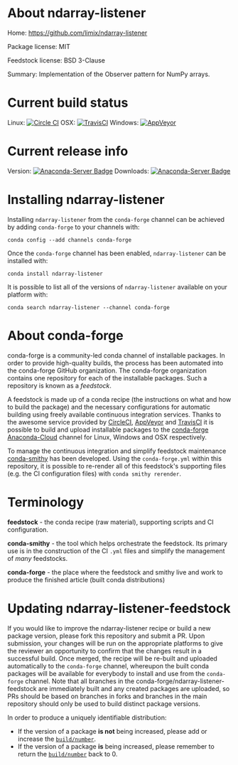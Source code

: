 About ndarray-listener
======================

Home: https://github.com/limix/ndarray-listener

Package license: MIT

Feedstock license: BSD 3-Clause

Summary: Implementation of the Observer pattern for NumPy arrays.



Current build status
====================

Linux: [![Circle CI](https://circleci.com/gh/conda-forge/ndarray_listener-feedstock.svg?style=shield)](https://circleci.com/gh/conda-forge/ndarray_listener-feedstock)
OSX: [![TravisCI](https://travis-ci.org/conda-forge/ndarray_listener-feedstock.svg?branch=master)](https://travis-ci.org/conda-forge/ndarray_listener-feedstock)
Windows: [![AppVeyor](https://ci.appveyor.com/api/projects/status/github/conda-forge/ndarray_listener-feedstock?svg=True)](https://ci.appveyor.com/project/conda-forge/ndarray-listener-feedstock/branch/master)

Current release info
====================
Version: [![Anaconda-Server Badge](https://anaconda.org/conda-forge/ndarray-listener/badges/version.svg)](https://anaconda.org/conda-forge/ndarray-listener)
Downloads: [![Anaconda-Server Badge](https://anaconda.org/conda-forge/ndarray-listener/badges/downloads.svg)](https://anaconda.org/conda-forge/ndarray-listener)

Installing ndarray-listener
===========================

Installing `ndarray-listener` from the `conda-forge` channel can be achieved by adding `conda-forge` to your channels with:

```
conda config --add channels conda-forge
```

Once the `conda-forge` channel has been enabled, `ndarray-listener` can be installed with:

```
conda install ndarray-listener
```

It is possible to list all of the versions of `ndarray-listener` available on your platform with:

```
conda search ndarray-listener --channel conda-forge
```


About conda-forge
=================

conda-forge is a community-led conda channel of installable packages.
In order to provide high-quality builds, the process has been automated into the
conda-forge GitHub organization. The conda-forge organization contains one repository
for each of the installable packages. Such a repository is known as a *feedstock*.

A feedstock is made up of a conda recipe (the instructions on what and how to build
the package) and the necessary configurations for automatic building using freely
available continuous integration services. Thanks to the awesome service provided by
[CircleCI](https://circleci.com/), [AppVeyor](http://www.appveyor.com/)
and [TravisCI](https://travis-ci.org/) it is possible to build and upload installable
packages to the [conda-forge](https://anaconda.org/conda-forge)
[Anaconda-Cloud](http://docs.anaconda.org/) channel for Linux, Windows and OSX respectively.

To manage the continuous integration and simplify feedstock maintenance
[conda-smithy](http://github.com/conda-forge/conda-smithy) has been developed.
Using the ``conda-forge.yml`` within this repository, it is possible to re-render all of
this feedstock's supporting files (e.g. the CI configuration files) with ``conda smithy rerender``.


Terminology
===========

**feedstock** - the conda recipe (raw material), supporting scripts and CI configuration.

**conda-smithy** - the tool which helps orchestrate the feedstock.
                   Its primary use is in the construction of the CI ``.yml`` files
                   and simplify the management of *many* feedstocks.

**conda-forge** - the place where the feedstock and smithy live and work to
                  produce the finished article (built conda distributions)


Updating ndarray-listener-feedstock
===================================

If you would like to improve the ndarray-listener recipe or build a new
package version, please fork this repository and submit a PR. Upon submission,
your changes will be run on the appropriate platforms to give the reviewer an
opportunity to confirm that the changes result in a successful build. Once
merged, the recipe will be re-built and uploaded automatically to the
`conda-forge` channel, whereupon the built conda packages will be available for
everybody to install and use from the `conda-forge` channel.
Note that all branches in the conda-forge/ndarray-listener-feedstock are
immediately built and any created packages are uploaded, so PRs should be based
on branches in forks and branches in the main repository should only be used to
build distinct package versions.

In order to produce a uniquely identifiable distribution:
 * If the version of a package **is not** being increased, please add or increase
   the [``build/number``](http://conda.pydata.org/docs/building/meta-yaml.html#build-number-and-string).
 * If the version of a package **is** being increased, please remember to return
   the [``build/number``](http://conda.pydata.org/docs/building/meta-yaml.html#build-number-and-string)
   back to 0.
